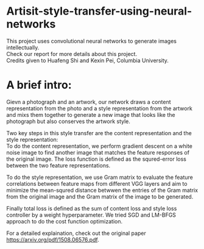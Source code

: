 # Artisit-style-transfer-using-neural-networks
This project uses convolutional neural networks to generate images intellectually.  
Check our report for more details about this project.  
Credits given to Huafeng Shi and Kexin Pei, Columbia University.  

# A brief intro:  
Gievn a photograph and an artwork, our network draws a content representation from the photo and a style representation from the artwork and mixs them together to generate a new image that looks like the photograph but also conserves the artwork style.  

Two key steps in this style transfer are the content representation and the style representation:  
To do the content representation, we perform gradient descent on a white noise image to find another image that matches the feature responses of the original image. The loss function is defined as the squred-error loss between the two feature representations.  

To do the style representation, we use Gram matrix to evaluate the feature correlations between feature maps from different VGG layers and aim to minimize the mean-squred distance betwwen the entries of the Gram matrix from the original image and the Gram matrix of the image to be generated.  

Finally total loss is defined as the sum of content loss and style loss controller by a weight hyperparameter. We tried SGD and LM-BFGS approach to do the cost function optimization.  

For a detailed explaination, check out the original paper https://arxiv.org/pdf/1508.06576.pdf.


